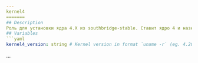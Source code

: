 ```yaml
---
kernel4
=======
## Description
Роль для установки ядра 4.X из southbridge-stable. Ставит ядро 4 и назначает его для загрузки по-умолчанию.
## Variables
```yaml
kernel4_version: string # Kernel version in format `uname -r` (eg. 4.20.13-1.el7.elrepo.x86_644.20.13-1.el7 -- default)
```

...
```

